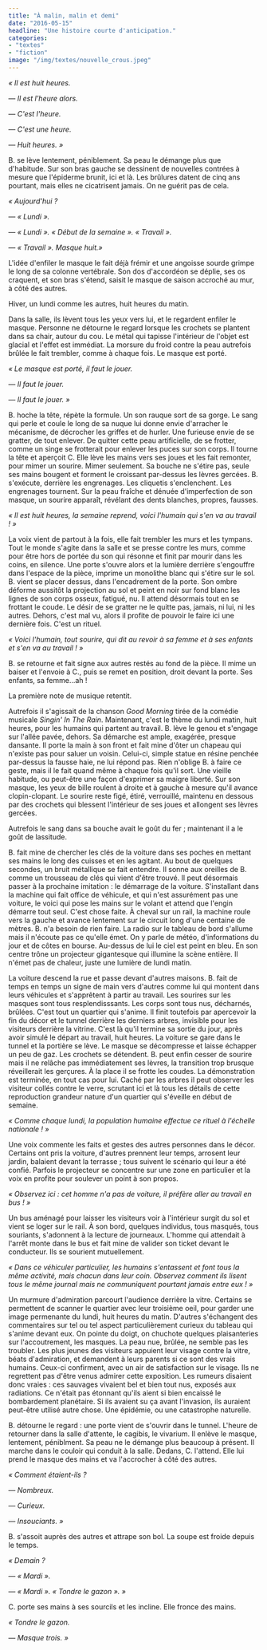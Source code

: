 ```yaml
---
title: "À malin, malin et demi"
date: "2016-05-15"
headline: "Une histoire courte d'anticipation."
categories: 
- "textes"
- "fiction"
image: "/img/textes/nouvelle_crous.jpeg"
---
```


<script>
  import AlerteContexte from '$lib/components/AlerteContexte.svelte'
</script>

<AlerteContexte
content="Cette histoire fut écrite dans le cadre d'un concours de nouvelles organisé par le CROUS en 2016. Il y avait deux contraintes : 4 pages maximum et un thème imposé, « sauvage »."
/>

*« Il est huit heures.*

*— Il est l'heure alors.*

*— C'est l'heure.*

*— C'est une heure.*

*— Huit heures. »*

B. se lève lentement, péniblement. Sa peau le démange plus que d'habitude. Sur son bras gauche se dessinent de nouvelles contrées à mesure que l'épiderme brunit, ici et là. Les brûlures datent de cinq ans pourtant, mais elles ne cicatrisent jamais. On ne guérit pas de cela.

*« Aujourd'hui ?*

*— « Lundi ».*

*— « Lundi ». « Début de la semaine ». « Travail ».*

*— « Travail ». Masque huit.»*

L'idée d'enfiler le masque le fait déjà frémir et une angoisse sourde grimpe le long de sa colonne vertébrale. Son dos d'accordéon se déplie, ses os craquent, et son bras s'étend, saisit le masque de saison accroché au mur, à côté des autres.

Hiver, un lundi comme les autres, huit heures du matin.

Dans la salle, ils lèvent tous les yeux vers lui, et le regardent enfiler le masque. Personne ne détourne le regard lorsque les crochets se plantent dans sa chair, autour du cou. Le métal qui tapisse l'intérieur de l'objet est glacial et l'effet est immédiat. La morsure du froid contre la peau autrefois brûlée le fait trembler, comme à chaque fois. Le masque est porté.

*« Le masque est porté, il faut le jouer.*

*— Il faut le jouer.*

*— Il faut le jouer. »*

B. hoche la tête, répète la formule. Un son rauque sort de sa gorge. Le sang qui perle et coule le long de sa nuque lui donne envie d'arracher le mécanisme, de décrocher les griffes et de hurler. Une furieuse envie de se gratter, de tout enlever. De quitter cette peau artificielle, de se frotter, comme un singe se frotterait pour enlever les puces sur son corps. Il tourne la tête et aperçoit C. Elle lève les mains vers ses joues et les fait remonter, pour mimer un sourire. Mimer seulement. Sa bouche ne s'étire pas, seule ses mains bougent et forment le croissant par-dessus les lèvres gercées. B. s'exécute, derrière les engrenages. Les cliquetis s'enclenchent. Les engrenages tournent. Sur la peau fraîche et dénuée d'imperfection de son masque, un sourire apparaît, révélant des dents blanches, propres, fausses.

*« Il est huit heures, la semaine reprend, voici l'humain qui s'en va au travail ! »*

La voix vient de partout à la fois, elle fait trembler les murs et les tympans. Tout le monde s'agite dans la salle et se presse contre les murs, comme pour être hors de portée du son qui résonne et finit par mourir dans les coins, en silence. Une porte s'ouvre alors et la lumière derrière s'engouffre dans l'espace de la pièce, imprime un monolithe blanc qui s'étire sur le sol. B. vient se placer dessus, dans l'encadrement de la porte. Son ombre déforme aussitôt la projection au sol et peint en noir sur fond blanc les lignes de son corps osseux, fatigué, nu. Il attend désormais tout en se frottant le coude. Le désir de se gratter ne le quitte pas, jamais, ni lui, ni les autres. Dehors, c'est mal vu, alors il profite de pouvoir le faire ici une dernière fois. C'est un rituel.

*« Voici l'humain, tout sourire, qui dit au revoir à sa femme et à ses enfants et s'en va au travail ! »*

B. se retourne et fait signe aux autres restés au fond de la pièce. Il mime un baiser et l'envoie à C., puis se remet en position, droit devant la porte.
Ses enfants, sa femme...ah !

La première note de musique retentit.

Autrefois il s'agissait de la chanson *Good Morning* tirée de la comédie musicale *Singin' In The Rain*. Maintenant, c'est le thème du lundi matin, huit heures, pour les humains qui partent au travail. B. lève le genou et s'engage sur l'allée pavée, dehors. Sa démarche est ample, exagérée, presque dansante. Il porte la main à son front et fait mine d'ôter un chapeau qui n'existe pas pour saluer un voisin. Celui-ci, simple statue en résine penchée par-dessus la fausse haie, ne lui répond pas. Rien n'oblige B. à faire ce geste, mais il le fait quand même à chaque fois qu'il sort. Une vieille habitude, ou peut-être une façon d'exprimer sa maigre liberté. Sur son masque, les yeux de bille roulent à droite et à gauche à mesure qu'il avance clopin-clopant. Le sourire reste figé, étiré, verrouillé, maintenu en dessous par des crochets qui blessent l'intérieur de ses joues et allongent ses lèvres gercées.

Autrefois le sang dans sa bouche avait le goût du fer ; maintenant il a le goût de lassitude.

B. fait mine de chercher les clés de la voiture dans ses poches en mettant ses mains le long des cuisses et en les agitant. Au bout de quelques secondes, un bruit métallique se fait entendre. Il sonne aux oreilles de B. comme un trousseau de clés qui vient d'être trouvé. Il peut désormais passer à la prochaine imitation : le démarrage de la voiture. S'installant dans la machine qui fait office de véhicule, et qui n'est assurément pas une voiture, le voici qui pose les mains sur le volant et attend que l'engin démarre tout seul. C'est chose faite. À cheval sur un rail, la machine roule vers la gauche et avance lentement sur le circuit long d'une centaine de mètres. B. n'a besoin de rien faire. La radio sur le tableau de bord s'allume mais il n'écoute pas ce qu'elle émet. On y parle de météo, d'informations du jour et de côtes en bourse. Au-dessus de lui le ciel est peint en bleu. En son centre trône un projecteur gigantesque qui illumine la scène entière. Il n'émet pas de chaleur, juste une lumière de lundi matin.

La voiture descend la rue et passe devant d'autres maisons. B. fait de temps en temps un signe de main vers d'autres comme lui qui montent dans leurs véhicules et s'apprêtent à partir au travail. Les sourires sur les masques sont tous resplendisssants. Les corps sont tous nus, décharnés, brûlées. C'est tout un quartier qui s'anime. Il finit toutefois par apercevoir la fin du décor et le tunnel derrière les derniers arbres, invisible pour les visiteurs derrière la vitrine. C'est là qu'il termine sa sortie du jour, après avoir simulé le départ au travail, huit heures. La voiture se gare dans le tunnel et la portière se lève. Le masque se décompresse et laisse échapper un peu de gaz. Les crochets se détendent. B. peut enfin cesser de sourire mais il ne relâche pas immédiatement ses lèvres, la transition trop brusque réveillerait les gerçures. À la place il se frotte les coudes. La démonstration est terminée, en tout cas pour lui. Caché par les arbres il peut observer les visiteur collés contre le verre, scrutant ici et là tous les détails de cette reproduction grandeur nature d'un quartier qui s'éveille en début de semaine.

*« Comme chaque lundi, la population humaine effectue ce rituel à l'échelle nationale ! »*

Une voix commente les faits et gestes des autres personnes dans le décor. Certains ont pris la voiture, d'autres prennent leur temps, arrosent leur jardin, balaient devant la terrasse ; tous suivent le scénario qui leur a été confié. Parfois le projecteur se concentre sur une zone en particulier et la voix en profite pour soulever un point à son propos.

*« Observez ici : cet homme n'a pas de voiture, il préfère aller au travail en bus ! »*

Un bus aménagé pour laisser les visiteurs voir à l'intérieur surgit du sol et vient se loger sur le rail. À son bord, quelques individus, tous masqués, tous souriants, s'adonnent à la lecture de journeaux. L'homme qui attendait à l'arrêt monte dans le bus et fait mine de valider son ticket devant le conducteur. Ils se sourient mutuellement.

*« Dans ce véhiculer particulier, les humains s'entassent et font tous la même activité, mais chacun dans leur coin. Observez comment ils lisent tous le même journal mais ne communiquent pourtant jamais entre eux ! »*

Un murmure d'admiration parcourt l'audience derrière la vitre. Certains se permettent de scanner le quartier avec leur troisième oeil, pour garder une image permenante du lundi, huit heures du matin. D'autres s'échangent des commentaires sur tel ou tel aspect particulièrement curieux du tableau qui s'anime devant eux. On pointe du doigt, on chuchote quelques plaisanteries sur l'accoutrement, les masques. La peau nue, brûlée, ne semble pas les troubler. Les plus jeunes des visiteurs appuient leur visage contre la vitre, béats d'admiration, et demandent à leurs parents si ce sont des vrais humains. Ceux-ci confirment, avec un air de satisfaction sur le visage. Ils ne regrettent pas d'être venus admirer cette exposition. Les rumeurs disaient donc vraies : ces sauvages vivaient bel et bien tout nus, exposés aux radiations. Ce n'était pas étonnant qu'ils aient si bien encaissé le bombardement planétaire. Si ils avaient su ça avant l'invasion, ils auraient peut-être utilisé autre chose. Une épidémie, ou une catastrophe naturelle.

B. détourne le regard : une porte vient de s'ouvrir dans le tunnel. L'heure de retourner dans la salle d'attente, le cagibis, le vivarium. Il enlève le masque, lentement, péniblment. Sa peau ne le démange plus beaucoup à présent. Il marche dans le couloir qui conduit à la salle. Dedans, C. l'attend. Elle lui prend le masque des mains et va l'accrocher à côté des autres.

*« Comment étaient-ils ?*

*— Nombreux.*

*— Curieux.*

*— Insouciants. »*

B. s'assoit auprès des autres et attrape son bol. La soupe est froide depuis le temps.

*« Demain ?*

*— « Mardi ».*

*— « Mardi ». « Tondre le gazon ». »*

C. porte ses mains à ses sourcils et les incline. Elle fronce des mains.

*« Tondre le gazon.*

*— Masque trois. »*